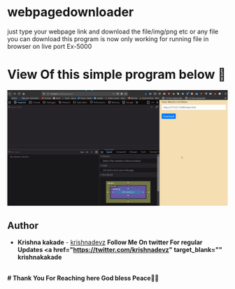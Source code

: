 # webpagedownloader
just type your webpage link and download the file/img/png etc or any file you can download this program is now only working for running file in browser on live port Ex-5000

# View  Of this simple program below 🔽
<img src="https://github.com/krishnadevz/webpagedownloader/blob/master/webpages.gif" alt="one">

## Author

* **Krishna kakade**  - [krishnadevz](https://github.com/krishnadevz)
<b>Follow Me On twitter For regular Updates 
<a href="https://twitter.com/krishnadevz" target_blank="" krishnakakade</a>
 <br>
# Thank You For Reaching here God bless Peace👋🙏
